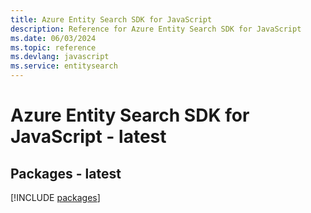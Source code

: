 ```yaml
---
title: Azure Entity Search SDK for JavaScript
description: Reference for Azure Entity Search SDK for JavaScript
ms.date: 06/03/2024
ms.topic: reference
ms.devlang: javascript
ms.service: entitysearch
---
```

# Azure Entity Search SDK for JavaScript - latest
## Packages - latest
[!INCLUDE [packages](entity-search-index.md)]